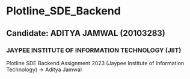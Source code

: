 # Plotline_SDE_Backend
## Candidate: ADITYA JAMWAL (20103283)
### JAYPEE INSTITUTE OF INFORMATION TECHNOLOGY (JIIT)

Plotline SDE Backend Assignment 2023 (Jaypee Institute of Information Technology) -> Aditya Jamwal
